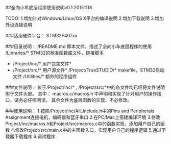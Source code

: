 ##全向小车底层程序使用说明v0.1 20151118

TODO:
1.增加针对Windows/Linux/OS X平台的编译说明
2.增加下载说明
3.增加外设连接说明

###适用硬件平台：
	STM32F407xx

###目录说明：
/README.md 即本文件，描述了全向小车底层程序的使用
/Libraries/* STM32的标准函数库文件，链接脚本
* /Project/inc/* 用户包含文件*
* /Project/src/* 用户源文件*
/Project/TrueSTUDIO/* makefile，STM32启动文件
/Utilities/* 额外的程序组件

###文件说明：
位于/Project/inc/* , /Project/src/*中的各文件均已经将文件说明附于文件头部。
其中：
macros.c/macros.h 中声明和实现了针对用户的操作接口，请务必仔细阅读。
其余文件为底层函数的实现，不必修改。

###使用说明：
1.按照/Project/inc/All_Include.h中的Pins and Peripherals Assignment连接电机，编码器和蓝牙串口
2.在PC/Mac上搭建编译环境
3.修改Project/inc/macros.h和Project/src/macros.c中的函数实现，添加用户自己的函数
4.修改Project/src/main.c中的主函数入口，实现用户自己的程序逻辑
5.通过下载器下载程序
6.调试程序